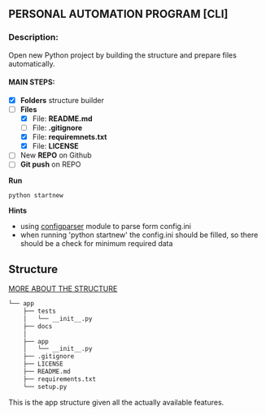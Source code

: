 ## PERSONAL AUTOMATION PROGRAM [CLI]

### Description:
Open new Python project by building the structure and prepare files automatically.
#### MAIN STEPS:
   - [x] **Folders** structure builder
   - [ ] **Files** 
     - [x] File: **README.md** 
     - [ ] File: **.gitignore**
     - [x] File: **requiremnets.txt**
     - [x] File: **LICENSE**     
   - [ ] New **REPO** on Github
   - [ ] **Git push** on REPO

**Run**
```code
python startnew
```

**Hints**
   -  using [configparser](https://docs.python.org/3/library/configparser.html) module to parse form config.ini
   -  when running 'python startnew' the config.ini should be filled, so there should be a check for minimum required data
  


## Structure ##
[MORE ABOUT THE STRUCTURE](https://docs.python-guide.org/writing/structure/)

```bash
└── app
    ├── tests
    │   └── __init__.py
    ├── docs
    │    
    ├── app
    │   └── __init__.py
    ├── .gitignore
    ├── LICENSE
    ├── README.md
    ├── requirements.txt
    └── setup.py
```

This is the app structure given all the actually available features.
